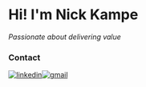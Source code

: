 # Hi! I'm Nick Kampe

*Passionate about delivering value*

### Contact
[![linkedin][linkedin-badge]][linkedin][![gmail][gmail-badge]][gmail]

[linkedin]: https://www.linkedin.com/in/kampe/
[linkedin-badge]: https://img.shields.io/badge/linkedin-%230077B5.svg?&style=for-the-badge&logo=linkedin&logoColor=white 
[gmail]: mailto:nickkampe+github@gmail.com
[gmail-badge]: https://img.shields.io/badge/gmail-nickkampe%40gmail.com-%23D14836.svg?&style=for-the-badge&logo=gmail&logoColor=white
[stackoverflow-section]: https://stackoverflow-badge.vercel.app/?userID=201297
[profile]: https://github.com/kampe

